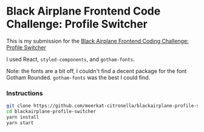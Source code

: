 # Black Airplane Frontend Code Challenge: Profile Switcher

This is my submission for the [Black Airplane Frontend Coding Challenge: Profile Switcher](https://www.figma.com/file/xMJ6OJgyOcefq7wwh8O1JX/Frontend-Coding-Challenges?node-id=1%3A138)

I used React, `styled-components`, and `gotham-fonts`.

Note: the fonts are a bit off, I couldn't find a decent package for the font Gotham Rounded. `gotham-fonts` was the best I could find.

### Instructions

```sh
git clone https://github.com/meerkat-citronella/blackairplane-profile-switcher
cd blackairplane-profile-switcher
yarn install
yarn start
```
